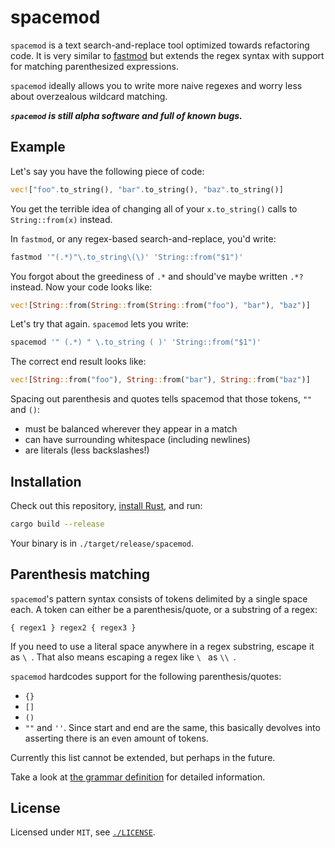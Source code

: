 # spacemod

`spacemod` is a text search-and-replace tool optimized towards refactoring code.
It is very similar to [fastmod](https://github.com/facebookincubator/fastmod)
but extends the regex syntax with support for matching parenthesized
expressions.

`spacemod` ideally allows you to write more naive regexes and worry less about
overzealous wildcard matching.

***`spacemod` is still alpha software and full of known bugs.***

## Example

Let's say you have the following piece of code:

```rust
vec!["foo".to_string(), "bar".to_string(), "baz".to_string()]
```

You get the terrible idea of changing all of your `x.to_string()` calls to
`String::from(x)` instead.

In `fastmod`, or any regex-based search-and-replace, you'd write:

```bash
fastmod '"(.*)"\.to_string\(\)' 'String::from("$1")'
```

You forgot about the greediness of `.*` and should've maybe written `.*?`
instead. Now your code looks like:

```rust
vec![String::from(String::from(String::from("foo"), "bar"), "baz")]
```

Let's try that again. `spacemod` lets you write:

```bash
spacemod '" (.*) " \.to_string ( )' 'String::from("$1")'
```

The correct end result looks like:

```rust
vec![String::from("foo"), String::from("bar"), String::from("baz")]
```

Spacing out parenthesis and quotes tells spacemod that those tokens, `""` and `()`:

* must be balanced wherever they appear in a match
* can have surrounding whitespace (including newlines)
* are literals (less backslashes!)

## Installation

Check out this repository, [install Rust](https://rustup.rs/), and run:

```bash
cargo build --release
```

Your binary is in `./target/release/spacemod`.

## Parenthesis matching

`spacemod`'s pattern syntax consists of tokens delimited by a single space each.
A token can either be a parenthesis/quote, or a substring of a regex:

```
{ regex1 } regex2 { regex3 }
```

If you need to use a literal space anywhere in a regex substring, escape it as
`\ `. That also means escaping a regex like `\ ` as `\\ `.

`spacemod` hardcodes support for the following parenthesis/quotes:

* `{}`
* `[]`
* `()`
* `""` and `''`. Since start and end are the same, this basically
  devolves into asserting there is an even amount of tokens.

Currently this list cannot be extended, but perhaps in the future.

Take a look at [the grammar definition](src/expr.pest) for detailed information.

## License

Licensed under `MIT`, see [`./LICENSE`](./LICENSE).
